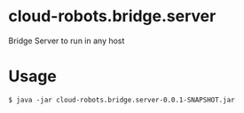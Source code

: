 # cloud-robots.bridge.server

Bridge Server to run in any host

# Usage

```shell
$ java -jar cloud-robots.bridge.server-0.0.1-SNAPSHOT.jar
```